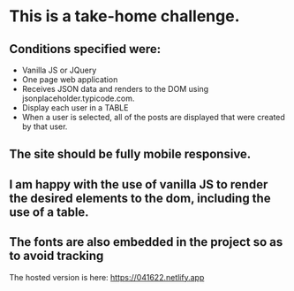 # This is a take-home challenge. 

## Conditions specified were:
 - Vanilla JS or JQuery
 - One page web application
 - Receives JSON data and renders to the DOM using jsonplaceholder.typicode.com. 
 - Display each user in a TABLE
 - When a user is selected, all of the posts are displayed that were created by that user. 

 ## The site should be fully mobile responsive. 
 
 ## I am happy with the use of vanilla JS to render the desired elements to the dom, including the use of a table. 

 ## The fonts are also embedded in the project so as to avoid tracking


 The hosted version is here: https://041622.netlify.app 
